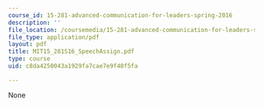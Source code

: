 ```yaml
---
course_id: 15-281-advanced-communication-for-leaders-spring-2016
description: ''
file_location: /coursemedia/15-281-advanced-communication-for-leaders-spring-2016/c8da4250043a1929fa7cae7e9f48f5fa_MIT15_281S16_TeamPlanner.pdf
file_type: application/pdf
layout: pdf
title: MIT15_281S16_SpeechAssign.pdf
type: course
uid: c8da4250043a1929fa7cae7e9f48f5fa

---
```

None